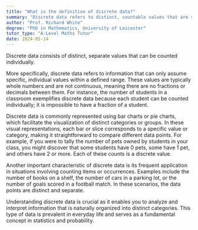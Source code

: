 ```yaml
---
title: "What is the definition of discrete data?"
summary: "Discrete data refers to distinct, countable values that are separate from each other, allowing for quantification and analysis in various contexts."
author: "Prof. Richard White"
degree: "PhD in Mathematics, University of Leicester"
tutor_type: "A-Level Maths Tutor"
date: 2024-05-14
---
```


Discrete data consists of distinct, separate values that can be counted individually.

More specifically, discrete data refers to information that can only assume specific, individual values within a defined range. These values are typically whole numbers and are not continuous, meaning there are no fractions or decimals between them. For instance, the number of students in a classroom exemplifies discrete data because each student can be counted individually; it is impossible to have a fraction of a student.

Discrete data is commonly represented using bar charts or pie charts, which facilitate the visualization of distinct categories or groups. In these visual representations, each bar or slice corresponds to a specific value or category, making it straightforward to compare different data points. For example, if you were to tally the number of pets owned by students in your class, you might discover that some students have $0$ pets, some have $1$ pet, and others have $2$ or more. Each of these counts is a discrete value.

Another important characteristic of discrete data is its frequent application in situations involving counting items or occurrences. Examples include the number of books on a shelf, the number of cars in a parking lot, or the number of goals scored in a football match. In these scenarios, the data points are distinct and separate.

Understanding discrete data is crucial as it enables you to analyze and interpret information that is naturally organized into distinct categories. This type of data is prevalent in everyday life and serves as a fundamental concept in statistics and probability.
    